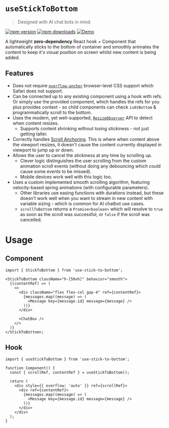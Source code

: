 # `useStickToBottom`

> Designed with AI chat bots in mind.

[![npm version](https://img.shields.io/npm/v/use-stick-to-bottom.svg?style=flat-square)](https://www.npmjs.com/package/use-stick-to-bottom)
[![npm downloads](https://img.shields.io/npm/dm/use-stick-to-bottom.svg?style=flat-square)](https://www.npmjs.com/package/use-stick-to-bottom)
[![Demo](https://img.shields.io/badge/StackBlitz-Demo-blue.svg?style=flat-square)](https://stackblitz.com/~/github.com/samdenty/use-stick-to-bottom?file=demo/Demo.tsx)

A lightweight **zero-dependency** React hook + Component that automatically sticks to the bottom of container and smoothly animates the content to keep it's visual position on screen whilst new content is being added.

## Features

- Does not require [`overflow-anchor`](https://developer.mozilla.org/en-US/docs/Web/CSS/overflow-anchor) browser-level CSS support which Safari does not support.
- Can be connected up to any existing component using a hook with refs. Or simply use the provided component, which handles the refs for you plus provides context - so child components can check `isAtBottom` & programmatically scroll to the bottom.
- Uses the modern, yet well-supported, [`ResizeObserver`](https://developer.mozilla.org/en-US/docs/Web/API/ResizeObserver) API to detect when content resizes.
  - Supports content shrinking without losing stickiness - not just getting taller.
- Correctly handles [Scroll Anchoring](https://developer.mozilla.org/en-US/docs/Web/CSS/overflow-anchor/Guide_to_scroll_anchoring). This is where when content above the viewport resizes, it doesn't cause the content currently displayed in viewport to jump up or down.
- Allows the user to cancel the stickiness at any time by scrolling up.
  - Clever logic distinguishes the user scrolling from the custom animation scroll events (without doing any debouncing which could cause some events to be missed).
  - Mobile devices work well with this logic too.
- Uses a custom implemented smooth scrolling algorithm, featuring velocity-based spring animations (with configurable parameters).
  - Other libraries use easing functions with durations instead, but these doesn't work well when you want to stream in new content with variable sizing - which is common for AI chatbot use cases.
  - `scrollToBottom` returns a `Promise<boolean>` which will resolve to `true` as soon as the scroll was successful, or `false` if the scroll was cancelled.

# Usage

## Component

```tsx
import { StickToBottom } from 'use-stick-to-bottom';

<StickToBottom className="h-[50vh]" behavior="smooth">
  {(contentRef) => (
    <>
      <div className="flex flex-col gap-4" ref={contentRef}>
        {messages.map((message) => (
          <Message key={message.id} message={message} />
        ))}
      </div>

      <ChatBox />
    </>
  )}
</StickToBottom>;
```

## Hook

```tsx
import { useStickToBottom } from 'use-stick-to-bottom';

function Component() {
  const { scrollRef, contentRef } = useStickToBottom();

  return (
    <div style={{ overflow: 'auto' }} ref={scrollRef}>
      <div ref={contentRef}>
        {messages.map((message) => (
          <Message key={message.id} message={message} />
        ))}
      </div>
    </div>
  );
}
```

